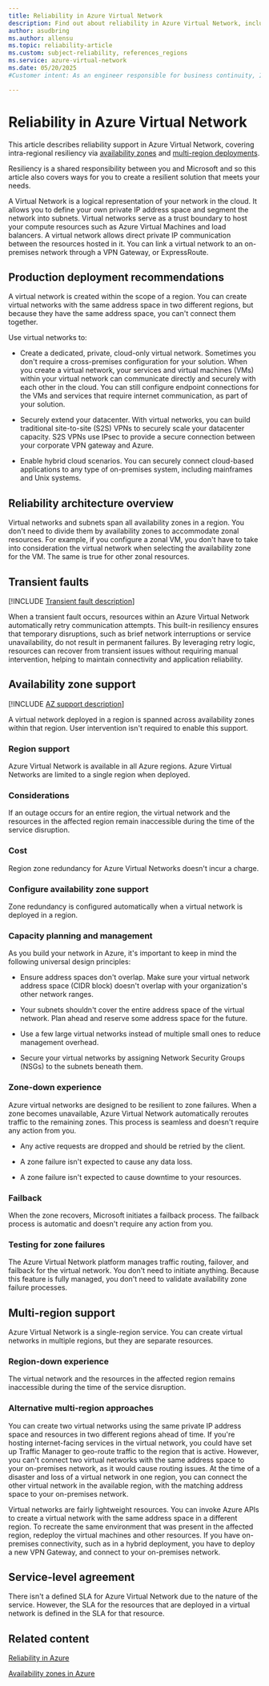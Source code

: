 ```yaml
---
title: Reliability in Azure Virtual Network
description: Find out about reliability in Azure Virtual Network, including availability zones and multi-region deployments.
author: asudbring
ms.author: allensu
ms.topic: reliability-article
ms.custom: subject-reliability, references_regions
ms.service: azure-virtual-network
ms.date: 05/20/2025
#Customer intent: As an engineer responsible for business continuity, I want to understand who need to understand the details of how Azure Virtual Network works from a reliability perspective and plan disaster recovery strategies in alignment with the exact processes that Azure services follow during different kinds of situations. 

---
```


# Reliability in Azure Virtual Network

This article describes reliability support in Azure Virtual Network, covering intra-regional resiliency via [availability zones](#availability-zone-support) and [multi-region deployments](#multi-region-support).

Resiliency is a shared responsibility between you and Microsoft and so this article also covers ways for you to create a resilient solution that meets your needs.

A Virtual Network is a logical representation of your network in the cloud. It allows you to define your own private IP address space and segment the network into subnets. Virtual networks serve as a trust boundary to host your compute resources such as Azure Virtual Machines and load balancers. A virtual network allows direct private IP communication between the resources hosted in it. You can link a virtual network to an on-premises network through a VPN Gateway, or ExpressRoute.

## Production deployment recommendations

A virtual network is created within the scope of a region. You can create virtual networks with the same address space in two different regions, but because they have the same address space, you can't connect them together.

Use virtual networks to:

* Create a dedicated, private, cloud-only virtual network. Sometimes you don't require a cross-premises configuration for your solution. When you create a virtual network, your services and virtual machines (VMs) within your virtual network can communicate directly and securely with each other in the cloud. You can still configure endpoint connections for the VMs and services that require internet communication, as part of your solution.

* Securely extend your datacenter. With virtual networks, you can build traditional site-to-site (S2S) VPNs to securely scale your datacenter capacity. S2S VPNs use IPsec to provide a secure connection between your corporate VPN gateway and Azure.

* Enable hybrid cloud scenarios. You can securely connect cloud-based applications to any type of on-premises system, including mainframes and Unix systems.

## Reliability architecture overview

Virtual networks and subnets span all availability zones in a region. You don't need to divide them by availability zones to accommodate zonal resources. For example, if you configure a zonal VM, you don't have to take into consideration the virtual network when selecting the availability zone for the VM. The same is true for other zonal resources.

## Transient faults

[!INCLUDE [Transient fault description](includes/reliability-transient-fault-description-include.md)]

When a transient fault occurs, resources within an Azure Virtual Network automatically retry communication attempts. This built-in resiliency ensures that temporary disruptions, such as brief network interruptions or service unavailability, do not result in permanent failures. By leveraging retry logic, resources can recover from transient issues without requiring manual intervention, helping to maintain connectivity and application reliability.

## Availability zone support

[!INCLUDE [AZ support description](includes/reliability-availability-zone-description-include.md)] 

A virtual network deployed in a region is spanned across availability zones within that region. User intervention isn't required to enable this support.

### Region support 

Azure Virtual Network is available in all Azure regions. Azure Virtual Networks are limited to a single region when deployed.

### Considerations 

If an outage occurs for an entire region, the virtual network and the resources in the affected region remain inaccessible during the time of the service disruption.

### Cost

Region zone redundancy for Azure Virtual Networks doesn't incur a charge.

### Configure availability zone support 

Zone redundancy is configured automatically when a virtual network is deployed in a region.

### Capacity planning and management 

As you build your network in Azure, it's important to keep in mind the following universal design principles:

* Ensure address spaces don't overlap. Make sure your virtual network address space (CIDR block) doesn't overlap with your organization's other network ranges.

* Your subnets shouldn't cover the entire address space of the virtual network. Plan ahead and reserve some address space for the future.

* Use a few large virtual networks instead of multiple small ones to reduce management overhead.

* Secure your virtual networks by assigning Network Security Groups (NSGs) to the subnets beneath them.

### Zone-down experience

Azure virtual networks are designed to be resilient to zone failures. When a zone becomes unavailable, Azure Virtual Network automatically reroutes traffic to the remaining zones. This process is seamless and doesn't require any action from you.

* Any active requests are dropped and should be retried by the client.

* A zone failure isn't expected to cause any data loss.

* A zone failure isn't expected to cause downtime to your resources.

### Failback

When the zone recovers, Microsoft initiates a failback process. The failback process is automatic and doesn't require any action from you.

### Testing for zone failures 

The Azure Virtual Network platform manages traffic routing, failover, and failback for the virtual network. You don't need to initiate anything. Because this feature is fully managed, you don't need to validate availability zone failure processes.

## Multi-region support

Azure Virtual Network is a single-region service. You can create virtual networks in multiple regions, but they are separate resources.

### Region-down experience 
 
The virtual network and the resources in the affected region remains inaccessible during the time of the service disruption.

### Alternative multi-region approaches 

You can create two virtual networks using the same private IP address space and resources in two different regions ahead of time. If you're hosting internet-facing services in the virtual network, you could have set up Traffic Manager to geo-route traffic to the region that is active. However, you can't connect two virtual networks with the same address space to your on-premises network, as it would cause routing issues. At the time of a disaster and loss of a virtual network in one region, you can connect the other virtual network in the available region, with the matching address space to your on-premises network.

Virtual networks are fairly lightweight resources. You can invoke Azure APIs to create a virtual network with the same address space in a different region. To recreate the same environment that was present in the affected region, redeploy the virtual machines and other resources. If you have on-premises connectivity, such as in a hybrid deployment, you have to deploy a new VPN Gateway, and connect to your on-premises network.

## Service-level agreement

There isn't a defined SLA for Azure Virtual Network due to the nature of the service. However, the SLA for the resources that are deployed in a virtual network is defined in the SLA for that resource.

## Related content

[Reliability in Azure](/azure/availability-zones/overview.md)

[Availability zones in Azure](/azure/availability-zones/az-overview.md)